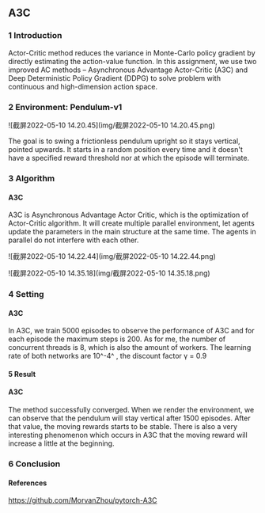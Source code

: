 ## A3C

### 1   Introduction

Actor-Critic method reduces the variance in Monte-Carlo policy gradient by directly estimating the action-value function. In this assignment, we use two improved AC methods – Asynchronous Advantage Actor-Critic (A3C) and Deep Deterministic Policy Gradient (DDPG) to solve problem with continuous and high-dimension action space.

### 2   Environment: Pendulum-v1

![截屏2022-05-10 14.20.45](img/截屏2022-05-10 14.20.45.png)

The goal is to swing a frictionless pendulum upright so it stays vertical, pointed upwards. It starts in a random position every time and it doesn't have a specified reward threshold nor at which the episode will terminate.



### 3   Algorithm

#### A3C

A3C is Asynchronous Advantage Actor Critic, which is the optimization of Actor-Critic algorithm. It will create multiple parallel environment, let agents update the parameters in the main structure at the same time. The agents in parallel do not interfere with each other.

![截屏2022-05-10 14.22.44](img/截屏2022-05-10 14.22.44.png)

![截屏2022-05-10 14.35.18](img/截屏2022-05-10 14.35.18.png)



### 4   Setting

#### A3C

In A3C, we train 5000 episodes to observe the performance of A3C and for each episode the maximum steps is 200. As for me, the number of concurrent threads is 8, which is also the amount of workers. The learning rate of both networks are 10^-4^ , the discount factor γ = 0.9



#### 5   Result

#### A3C

The method successfully converged. When we render the environment, we can observe that the pendulum will stay vertical after 1500 episodes. After that value, the moving rewards starts to be stable. There is also a very interesting phenomenon which occurs in A3C that the moving reward will increase a little at the beginning.



### 6   Conclusion





#### References

https://github.com/MorvanZhou/pytorch-A3C



